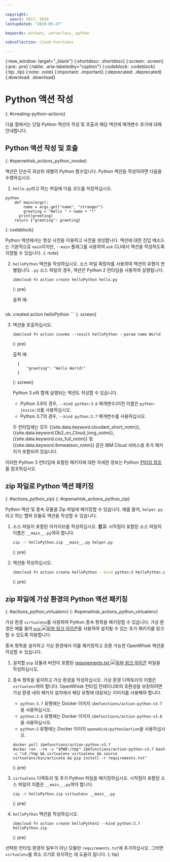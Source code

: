```yaml
---

copyright:
  years: 2017, 2019
lastupdated: "2019-03-27"

keywords: actions, serverless, python

subcollection: cloud-functions

---
```


{:new_window: target="_blank"}
{:shortdesc: .shortdesc}
{:screen: .screen}
{:pre: .pre}
{:table: .aria-labeledby="caption"}
{:codeblock: .codeblock}
{:tip: .tip}
{:note: .note}
{:important: .important}
{:deprecated: .deprecated}
{:download: .download}


# Python 액션 작성
{: #creating-python-actions}

다음 절에서는 단일 Python 액션의 작성 및 호출과 해당 액션에 매개변수 추가에 대해 안내합니다.

## Python 액션 작성 및 호출
{: #openwhisk_actions_python_invoke}

액션은 단순히 최상위 레벨의 Python 함수입니다. Python 액션을 작성하려면 다음을 수행하십시오.

1. `hello.py`라고 하는 파일에 다음 코드를 저장하십시오.
```
python
    def main(args):
        name = args.get("name", "stranger")
        greeting = "Hello " + name + "!"
      print(greeting)
    return {"greeting": greeting}
  ```
{: codeblock}
    
Python 액션에서는 항상 사전을 이용하고 사전을 생성합니다. 액션에 대한 진입 메소드는 기본적으로 `main`이지만, `--main` 플래그를 사용하여 `wsk` CLI에서 액션을 작성하도록 지정될 수 있습니다.
{: note}

2. `helloPython` 액션을 작성하십시오. 소스 파일 확장자를 사용하여 액션의 유형이 판별됩니다. `.py` 소스 파일의 경우, 액션은 Python 2 런타임을 사용하여 실행됩니다.

    ```
    ibmcloud fn action create helloPython hello.py
    ```
    {: pre}

    출력 예:

    ```
ok: created action helloPython
    ```
    {: screen}

3. 액션을 호출하십시오.

    ```
    ibmcloud fn action invoke --result helloPython --param name World
    ```
    {: pre}

    출력 예:

    ```
      {
          "greeting": "Hello World!"
      }
    ```
    {: screen}
    
    Python 3.x와 함께 실행되는 액션도 작성할 수 있습니다. 
    * Python 3.6의 경우, `--kind python:3.6` 매개변수(이전 이름은 `python-jessie:3`)를 사용하십시오.
    * Python 3.7의 경우, `--kind python:3.7` 매개변수를 사용하십시오.
    
    두 런타임에는 모두 {{site.data.keyword.cloudant_short_notm}}, {{site.data.keyword.Db2_on_Cloud_long_notm}}, {{site.data.keyword.cos_full_notm}} 및 {{site.data.keyword.ibmwatson_notm}} 같은 IBM Cloud 서비스용 추가 패키지가 포함되어 있습니다.
    
이러한 Python 3 런타임에 포함된 패키지에 대한 자세한 정보는 Python [런타임 참조](/docs/openwhisk?topic=cloud-functions-runtimes#openwhisk_ref_python_environments)를 참조하십시오.

## zip 파일로 Python 액션 패키징
{: #actions_python_zip}
{: #openwhisk_actions_python_zip}

Python 액션 및 종속 모듈을 Zip 파일에 패키징할 수 있습니다. 예를 들어, `helper.py`라고 하는 헬퍼 모듈로 액션을 작성할 수 있습니다. 

1. 소스 파일이 포함된 아카이브를 작성하십시오. **참고**: 시작점이 포함된 소스 파일의 이름은 `__main__.py`여야 합니다.

    ```bash
    zip -r helloPython.zip __main__.py helper.py
    ```
    {: pre}

2. 액션을 작성하십시오.

    ```bash
    ibmcloud fn action create helloPython --kind python:3 helloPython.zip
    ```
    {: pre}

## zip 파일에 가상 환경의 Python 액션 패키징
{: #actions_python_virtualenv}
{: #openwhisk_actions_python_virtualenv}

가상 환경 `virtualenv`를 사용하여 Python 종속 항목을 패키징할 수 있습니다. 가상 환경은 예를 들어 [`pip` ![외부 링크 아이콘](../icons/launch-glyph.svg "외부 링크 아이콘")](https://packaging.python.org/installing/)를 사용하여 설치될 수 있는 추가 패키지를 링크할 수 있도록 허용합니다.

종속 항목을 설치하고 가상 환경에서 이를 패키징하고 호환 가능한 OpenWhisk 액션을 작성할 수 있습니다. 

1. 설치할 `pip` 모듈과 버전이 포함된 [requirements.txt ![외부 링크 아이콘](../icons/launch-glyph.svg "외부 링크 아이콘")](https://pip.pypa.io/en/latest/user_guide/#requirements-files) 파일을 작성하십시오.

2. 종속 항목을 설치하고 가상 환경을 작성하십시오. 가상 환경 디렉토리의 이름은 `virtualenv`여야 합니다. OpenWhisk 런타임 컨테이너와의 호환성을 보장하려면 가상 환경 내의 패키지 설치에서 해당 유형에 대응되는 이미지를 사용해야 합니다.

    * `python:3.7` 유형에는 Docker 이미지 `ibmfunctions/action-python-v3.7`을 사용하십시오.
    * `python:3.6` 유형에는 Docker 이미지 `ibmfunctions/action-python-v3.6`을 사용하십시오.
    * `python:2` 유형에는 Docker 이미지 `openwhisk/python2action`을 사용하십시오.

   ```
   docker pull ibmfunctions/action-python-v3.7
   docker run --rm -v "$PWD:/tmp" ibmfunctions/action-python-v3.7 bash -c "cd /tmp && virtualenv virtualenv && source virtualenv/bin/activate && pip install -r requirements.txt"
   ```
   {: pre}

3. `virtualenv` 디렉토리 및 추가 Python 파일을 패키징하십시오. 시작점이 포함된 소스 파일의 이름은 `__main__.py`여야 합니다.

    ```
    zip -r helloPython.zip virtualenv __main__.py
    ```
    {: pre}

4. `helloPython` 액션을 작성하십시오.

    ```
    ibmcloud fn action create helloPython2 --kind python:3.7 helloPython.zip
    ```
    {: pre}

선택된 런타임 환경의 일부가 아닌 모듈만 `requirements.txt`에 추가하십시오. 그러면 `virtualenv`를 최소 크기로 유지하는 데 도움이 됩니다.
{: tip}


